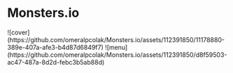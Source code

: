 # Monsters.io


<div>
    ![cover](https://github.com/omeralpcolak/Monsters.io/assets/112391850/11178880-389e-407a-afe3-b4d87d6849f7)
    ![menu](https://github.com/omeralpcolak/Monsters.io/assets/112391850/d8f59503-ac47-487a-8d2d-febc3b5ab88d)
</div>



